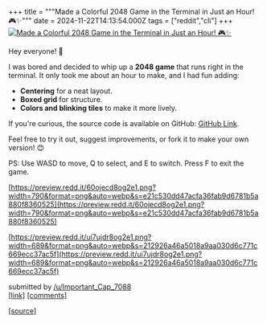 +++
title = """Made a Colorful 2048 Game in the Terminal in Just an Hour! 🎮✨"""
date = 2024-11-22T14:13:54.000Z
tags = ["reddit","cli"]
+++
[![Made a Colorful 2048 Game in the Terminal in Just an Hour! 🎮✨](https://external-preview.redd.it/4NuKdgK-8wFuNtQ3bNDHNS1i62onNgZINzftFGkonqg.jpg?width=640&crop=smart&auto=webp&s=283f02646739c79ed3d6143ce4b4868806ba679f "Made a Colorful 2048 Game in the Terminal in Just an Hour! 🎮✨")](https://www.reddit.com/r/commandline/comments/1gx8ret/made_a_colorful_2048_game_in_the_terminal_in_just/)

Hey everyone! 👋

I was bored and decided to whip up a **2048 game** that runs right in the terminal. It only took me about an hour to make, and I had fun adding:

*   **Centering** for a neat layout.
*   **Boxed grid** for structure.
*   **Colors and blinking tiles** to make it more lively.

If you're curious, the source code is available on GitHub: [GitHub Link](https://github.com/GochiStuff/2048-The-Next-Move-ASCII-GAME-).

Feel free to try it out, suggest improvements, or fork it to make your own version! 😊

PS: Use WASD to move, Q to select, and E to switch. Press F to exit the game.

[https://preview.redd.it/60ojecd8og2e1.png?width=790&format=png&auto=webp&s=e21c530dd47acfa36fab9d6781b5a880f8360525](https://preview.redd.it/60ojecd8og2e1.png?width=790&format=png&auto=webp&s=e21c530dd47acfa36fab9d6781b5a880f8360525)

[https://preview.redd.it/ui7ujdr8og2e1.png?width=689&format=png&auto=webp&s=212926a46a5018a9aa030d6c771c669ecc37ac5f](https://preview.redd.it/ui7ujdr8og2e1.png?width=689&format=png&auto=webp&s=212926a46a5018a9aa030d6c771c669ecc37ac5f)

submitted by [/u/Important\_Cap\_7088](https://www.reddit.com/user/Important_Cap_7088)  
[\[link\]](https://www.reddit.com/r/commandline/comments/1gx8ret/made_a_colorful_2048_game_in_the_terminal_in_just/) [\[comments\]](https://www.reddit.com/r/commandline/comments/1gx8ret/made_a_colorful_2048_game_in_the_terminal_in_just/)

[[source]](https://www.reddit.com/r/commandline/comments/1gx8ret/made_a_colorful_2048_game_in_the_terminal_in_just/)
